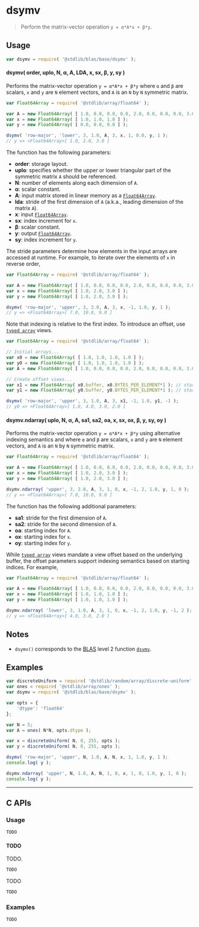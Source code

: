 <!--

@license Apache-2.0

Copyright (c) 2024 The Stdlib Authors.

Licensed under the Apache License, Version 2.0 (the "License");
you may not use this file except in compliance with the License.
You may obtain a copy of the License at

   http://www.apache.org/licenses/LICENSE-2.0

Unless required by applicable law or agreed to in writing, software
distributed under the License is distributed on an "AS IS" BASIS,
WITHOUT WARRANTIES OR CONDITIONS OF ANY KIND, either express or implied.
See the License for the specific language governing permissions and
limitations under the License.

-->

# dsymv

> Perform the matrix-vector operation `y = α*A*x + β*y`.

<section class="usage">

## Usage

```javascript
var dsymv = require( '@stdlib/blas/base/dsymv' );
```

#### dsymv( order, uplo, N, α, A, LDA, x, sx, β, y, sy )

Performs the matrix-vector operation `y = α*A*x + β*y` where `α` and `β` are scalars, `x` and `y` are `N` element vectors, and `A` is an `N` by `N` symmetric matrix.

```javascript
var Float64Array = require( '@stdlib/array/float64' );

var A = new Float64Array( [ 1.0, 0.0, 0.0, 0.0, 2.0, 0.0, 0.0, 0.0, 3.0 ] );
var x = new Float64Array( [ 1.0, 1.0, 1.0 ] );
var y = new Float64Array( [ 0.0, 0.0, 0.0 ] );

dsymv( 'row-major', 'lower', 3, 1.0, A, 3, x, 1, 0.0, y, 1 );
// y => <Float64Array>[ 1.0, 2.0, 3.0 ]
```

The function has the following parameters:

-   **order**: storage layout.
-   **uplo**: specifies whether the upper or lower triangular part of the symmetric matrix `A` should be referenced.
-   **N**: number of elements along each dimension of `A`.
-   **α**: scalar constant.
-   **A**: input matrix stored in linear memory as a [`Float64Array`][mdn-float64array].
-   **lda**: stride of the first dimension of `A` (a.k.a., leading dimension of the matrix `A`).
-   **x**: input [`Float64Array`][mdn-float64array].
-   **sx**: index increment for `x`.
-   **β**: scalar constant.
-   **y**: output [`Float64Array`][mdn-float64array].
-   **sy**: index increment for `y`.

The stride parameters determine how elements in the input arrays are accessed at runtime. For example, to iterate over the elements of `x` in reverse order,

```javascript
var Float64Array = require( '@stdlib/array/float64' );

var A = new Float64Array( [ 1.0, 0.0, 0.0, 0.0, 2.0, 0.0, 0.0, 0.0, 3.0 ] );
var x = new Float64Array( [ 1.0, 2.0, 3.0 ] );
var y = new Float64Array( [ 1.0, 2.0, 3.0 ] );

dsymv( 'row-major', 'upper', 3, 2.0, A, 3, x, -1, 1.0, y, 1 );
// y => <Float64Array>[ 7.0, 10.0, 9.0 ]
```

Note that indexing is relative to the first index. To introduce an offset, use [`typed array`][mdn-typed-array] views.

<!-- eslint-disable stdlib/capitalized-comments -->

```javascript
var Float64Array = require( '@stdlib/array/float64' );

// Initial arrays...
var x0 = new Float64Array( [ 1.0, 1.0, 1.0, 1.0 ] );
var y0 = new Float64Array( [ 1.0, 1.0, 1.0, 1.0 ] );
var A = new Float64Array( [ 1.0, 0.0, 0.0, 0.0, 2.0, 0.0, 0.0, 0.0, 3.0 ] );

// Create offset views...
var x1 = new Float64Array( x0.buffer, x0.BYTES_PER_ELEMENT*1 ); // start at 2nd element
var y1 = new Float64Array( y0.buffer, y0.BYTES_PER_ELEMENT*1 ); // start at 2nd element

dsymv( 'row-major', 'upper', 3, 1.0, A, 3, x1, -1, 1.0, y1, -1 );
// y0 => <Float64Array>[ 1.0, 4.0, 3.0, 2.0 ]
```

#### dsymv.ndarray( uplo, N, α, A, sa1, sa2, oa, x, sx, ox, β, y, sy, oy )

Performs the matrix-vector operation `y = α*A*x + β*y` using alternative indexing semantics and where `α` and `β` are scalars, `x` and `y` are `N` element vectors, and `A` is an `N` by `N` symmetric matrix.

```javascript
var Float64Array = require( '@stdlib/array/float64' );

var A = new Float64Array( [ 1.0, 0.0, 0.0, 0.0, 2.0, 0.0, 0.0, 0.0, 3.0 ] );
var x = new Float64Array( [ 1.0, 2.0, 3.0 ] );
var y = new Float64Array( [ 1.0, 2.0, 3.0 ] );

dsymv.ndarray( 'upper', 3, 2.0, A, 3, 1, 0, x, -1, 2, 1.0, y, 1, 0 );
// y => <Float64Array>[ 7.0, 10.0, 9.0 ]
```

The function has the following additional parameters:

-   **sa1**: stride for the first dimension of `A`.
-   **sa2**: stride for the second dimension of `A`.
-   **oa**: starting index for `A`.
-   **ox**: starting index for `x`.
-   **oy**: starting index for `y`.

While [`typed array`][mdn-typed-array] views mandate a view offset based on the underlying buffer, the offset parameters support indexing semantics based on starting indices. For example,

```javascript
var Float64Array = require( '@stdlib/array/float64' );

var A = new Float64Array( [ 1.0, 0.0, 0.0, 0.0, 2.0, 0.0, 0.0, 0.0, 3.0 ] );
var x = new Float64Array( [ 1.0, 1.0, 1.0 ] );
var y = new Float64Array( [ 1.0, 1.0, 1.0 ] );

dsymv.ndarray( 'lower', 3, 1.0, A, 3, 1, 0, x, -1, 2, 1.0, y, -1, 2 );
// y => <Float64Array>[ 4.0, 3.0, 2.0 ]
```

</section>

<!-- /.usage -->

<section class="notes">

## Notes

-   `dsymv()` corresponds to the [BLAS][blas] level 2 function [`dsymv`][dsymv].

</section>

<!-- /.notes -->

<section class="examples">

## Examples

<!-- eslint no-undef: "error" -->

```javascript
var discreteUniform = require( '@stdlib/random/array/discrete-uniform' );
var ones = require( '@stdlib/array/ones' );
var dsymv = require( '@stdlib/blas/base/dsymv' );

var opts = {
    'dtype': 'float64'
};

var N = 5;
var A = ones( N*N, opts.dtype );

var x = discreteUniform( N, 0, 255, opts );
var y = discreteUniform( N, 0, 255, opts );

dsymv( 'row-major', 'upper', N, 1.0, A, N, x, 1, 1.0, y, 1 );
console.log( y );

dsymv.ndarray( 'upper', N, 1.0, A, N, 1, 0, x, 1, 0, 1.0, y, 1, 0 );
console.log( y );
```

</section>

<!-- /.examples -->

<!-- C interface documentation. -->

* * *

<section class="c">

## C APIs

<!-- Section to include introductory text. Make sure to keep an empty line after the intro `section` element and another before the `/section` close. -->

<section class="intro">

</section>

<!-- /.intro -->

<!-- C usage documentation. -->

<section class="usage">

### Usage

```c
TODO
```

#### TODO

TODO.

```c
TODO
```

TODO

```c
TODO
```

</section>

<!-- /.usage -->

<!-- C API usage notes. Make sure to keep an empty line after the `section` element and another before the `/section` close. -->

<section class="notes">

</section>

<!-- /.notes -->

<!-- C API usage examples. -->

<section class="examples">

### Examples

```c
TODO
```

</section>

<!-- /.examples -->

</section>

<!-- /.c -->

<!-- Section for related `stdlib` packages. Do not manually edit this section, as it is automatically populated. -->

<section class="related">

</section>

<!-- /.related -->

<!-- Section for all links. Make sure to keep an empty line after the `section` element and another before the `/section` close. -->

<section class="links">

[blas]: http://www.netlib.org/blas

[dsymv]: https://www.netlib.org/lapack/explore-html/db/d17/group__hemv_ga0b20bcf6e94079dce2f3d035798e9738.html#ga0b20bcf6e94079dce2f3d035798e9738

[mdn-float64array]: https://developer.mozilla.org/en-US/docs/Web/JavaScript/Reference/Global_Objects/Float64Array

[mdn-typed-array]: https://developer.mozilla.org/en-US/docs/Web/JavaScript/Reference/Global_Objects/TypedArray

</section>

<!-- /.links -->
